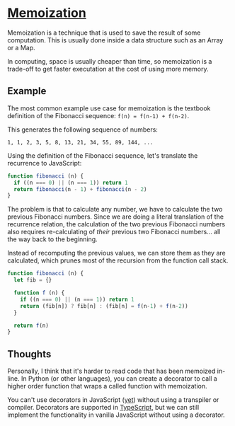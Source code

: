 # [Memoization](https://en.wikipedia.org/wiki/Memoization)

Memoization is a technique that is used to save the result of some computation.
This is usually done inside a data structure such as an Array or a Map.

In computing, space is usually cheaper than time, so memoization is a trade-off
to get faster executation at the cost of using more memory.

## Example

The most common example use case for memoization is the textbook definition
of the Fibonacci sequence: `f(n) = f(n-1) + f(n-2)`.

This generates the following sequence of numbers:

```
1, 1, 2, 3, 5, 8, 13, 21, 34, 55, 89, 144, ...
```

Using the definition of the Fibonacci sequence, let's translate the recurrence
to JavaScript:

```javascript
function fibonacci (n) {
  if ((n === 0) || (n === 1)) return 1
  return fibonacci(n - 1) + fibonacci(n - 2)
}
```

The problem is that to calculate any number, we have to calculate the two
previous Fibonacci numbers.  Since we are doing a literal translation of
the recurrence relation, the calculation of the two previous Fibonacci
numbers also requires re-calculating of _their_ previous two Fibonacci
numbers... all the way back to the beginning.

Instead of recomputing the previous values, we can store them as they
are calculated, which prunes most of the recursion from the function
call stack.

```javascript
function fibonacci (n) {
  let fib = {}

  function f (n) {
    if ((n === 0) || (n === 1)) return 1
    return (fib[n]) ? fib[n] : (fib[n] = f(n-1) + f(n-2))
  }

  return f(n)
}
```

## Thoughts

Personally, I think that it's harder to read code that has been
memoized in-line.  In Python (or other languages), you can create
a decorator to call a higher order function that wraps a called
function with memoization.

You can't use decorators in JavaScript
([yet](https://tc39.github.io/proposal-decorators/)) without using a transpiler
or compiler.  Decorators are supported in
[TypeScript](https://www.typescriptlang.org/docs/handbook/decorators.html),
but we can still implement the functionality in vanilla JavaScript without
using a decorator.
